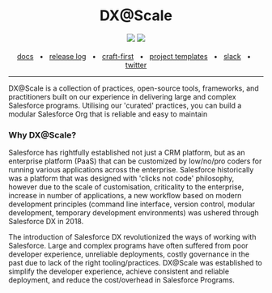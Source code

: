 <div align="center">
  <h1>DX@Scale</h1>
  <a href="https://docs.dxatscale.io/about-us/contributing-to-dx-scale"><img src="https://img.shields.io/badge/PRs-welcome-brightgreen.svg" /></a>
  <a href="https://launchpass.com/dxatscale"><img src="https://img.shields.io/badge/chat-on%20slack-blue.svg" /></a>
  <br />
  <br />
   <a href="https://docs.dxatscale.io/">docs</a>
  <span>&nbsp;&nbsp;•&nbsp;&nbsp;</span>
  <a href="https://github.com/dxatscale/dxatscale">release log</a>
  <span>&nbsp;&nbsp;•&nbsp;&nbsp;</span>
  <a href="https://github.com/Craft-First">craft-first</a>
  <span>&nbsp;&nbsp;•&nbsp;&nbsp;</span>
  <a href="https://github.com/dxatscale/dxatscale-template">project templates</a>
  <span>&nbsp;&nbsp;•&nbsp;&nbsp;</span>
  <a href="https://launchpass.com/dxatscale">slack</a>
  <span>&nbsp;&nbsp;•&nbsp;&nbsp;</span>
  <a href="https://twitter.com/dxatscale">twitter</a>
  <br />
  <hr />
</div>

DX@Scale is a collection of practices, open-source tools, frameworks, and practitioners built on our experience in delivering large and complex Salesforce programs. 
Utilising our 'curated' practices, you can build a modular Salesforce Org that is reliable and easy to maintain

### Why DX@Scale?
Salesforce has rightfully established not just a CRM platform, but as an enterprise platform (PaaS) that can be customized by low/no/pro coders for running various applications across the enterprise. Salesforce historically was a platform that was designed with 'clicks not code' philosophy, however due to the scale of customisation, criticality to the enterprise, increase in number of applications, a new workflow based on modern development principles (command line interface, version control, modular development, temporary development environments) was ushered through Salesforce DX in 2018.

The introduction of Salesforce DX revolutionized the ways of working with Salesforce. Large and complex programs have often suffered from poor developer experience, unreliable deployments, costly governance in the past due to lack of the right tooling/practices. DX@Scale was established to simplify the developer experience, achieve consistent and reliable deployment, and reduce the cost/overhead in Salesforce Programs.


